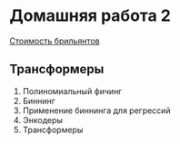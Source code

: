 # Домашняя работа 2

[Стоимость брильянтов](https://classroom.github.com/a/PSdQa08y)

## Трансформеры

1. Полиномиальный фичинг
2. Биннинг 
3. Применение биннинга для регрессий
4. Энкодеры
5. Трансформеры

